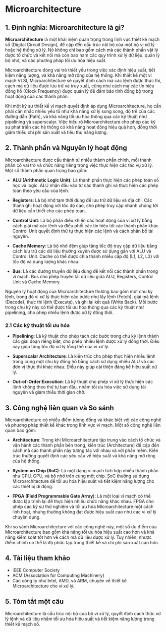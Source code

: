 # Microarchitecture

## 1. Định nghĩa: Microarchitecture là gì?
**Microarchitecture** là một khái niệm quan trọng trong lĩnh vực thiết kế mạch số (Digital Circuit Design), đề cập đến cấu trúc nội bộ của một bộ vi xử lý hoặc hệ thống xử lý. Nó không chỉ bao gồm cách mà các thành phần vật lý được tổ chức và kết nối mà còn bao hàm các quy trình xử lý dữ liệu, quản lý bộ nhớ, và các phương pháp tối ưu hóa hiệu suất. 

Microarchitecture đóng vai trò thiết yếu trong việc xác định hiệu suất, tiết kiệm năng lượng, và khả năng mở rộng của hệ thống. Khi thiết kế một vi mạch VLSI, Microarchitecture sẽ quyết định cách mà các lệnh được thực thi, cách mà dữ liệu được lưu trữ và truy xuất, cũng như cách mà các tín hiệu đồng hồ (Clock Frequency) được quản lý để đảm bảo tính đồng bộ trong hoạt động của các thành phần.

Khi một kỹ sư thiết kế vi mạch quyết định áp dụng Microarchitecture, họ cần phải cân nhắc nhiều yếu tố như khả năng xử lý song song, độ trễ của các đường dẫn (Path), và khả năng tối ưu hóa thông qua các kỹ thuật như pipelining và superscalar. Việc hiểu rõ Microarchitecture cho phép các kỹ sư phát triển các hệ thống có khả năng hoạt động hiệu quả hơn, đồng thời giảm thiểu chi phí sản xuất và tiêu thụ năng lượng.

## 2. Thành phần và Nguyên lý hoạt động
Microarchitecture được cấu thành từ nhiều thành phần chính, mỗi thành phần có vai trò và chức năng riêng trong việc thực hiện các tác vụ xử lý. Một số thành phần quan trọng bao gồm:

- **ALU (Arithmetic Logic Unit)**: Là thành phần thực hiện các phép toán số học và logic. ALU nhận đầu vào từ các thanh ghi và thực hiện các phép toán theo yêu cầu của lệnh.

- **Registers**: Là bộ nhớ tạm thời dùng để lưu trữ dữ liệu và địa chỉ. Các thanh ghi hoạt động với tốc độ cao, cho phép truy cập nhanh chóng tới dữ liệu cần thiết cho các phép toán.

- **Control Unit**: Là bộ phận điều khiển các hoạt động của vi xử lý bằng cách giải mã các lệnh và điều phối các tín hiệu tới các thành phần khác. Control Unit quyết định thứ tự thực hiện các lệnh và cách phân bổ tài nguyên.

- **Cache Memory**: Là bộ nhớ đệm giúp tăng tốc độ truy cập dữ liệu bằng cách lưu trữ các dữ liệu thường xuyên được sử dụng gần với ALU và Control Unit. Cache có thể được chia thành nhiều cấp độ (L1, L2, L3) với tốc độ và dung lượng khác nhau.

- **Bus**: Là các đường truyền dữ liệu dùng để kết nối các thành phần trong vi mạch. Bus cho phép truyền tải dữ liệu giữa ALU, Registers, Control Unit và Cache Memory.

Nguyên lý hoạt động của Microarchitecture thường bao gồm một chu kỳ lệnh, trong đó vi xử lý thực hiện các bước như lấy lệnh (Fetch), giải mã lệnh (Decode), thực thi lệnh (Execute), và ghi lại kết quả (Write Back). Mỗi bước trong chu kỳ này có thể được tối ưu hóa thông qua các kỹ thuật như pipelining, cho phép nhiều lệnh được xử lý đồng thời.

### 2.1 Các kỹ thuật tối ưu hóa
- **Pipelining**: Là kỹ thuật cho phép tách các bước trong chu kỳ lệnh thành các giai đoạn riêng biệt, cho phép nhiều lệnh được xử lý đồng thời. Điều này giúp tăng tốc độ xử lý tổng thể của vi xử lý.

- **Superscalar Architecture**: Là kiến trúc cho phép thực hiện nhiều lệnh trong cùng một chu kỳ đồng hồ bằng cách sử dụng nhiều ALU và các đơn vị thực thi khác nhau. Điều này giúp cải thiện đáng kể hiệu suất xử lý.

- **Out-of-Order Execution**: Là kỹ thuật cho phép vi xử lý thực hiện các lệnh không theo thứ tự ban đầu, nhằm tối ưu hóa việc sử dụng tài nguyên và giảm thiểu thời gian chờ.

## 3. Công nghệ liên quan và So sánh
Microarchitecture có nhiều điểm tương đồng và khác biệt với các công nghệ và phương pháp thiết kế khác trong lĩnh vực vi mạch. Một số công nghệ liên quan bao gồm:

- **Architecture**: Trong khi Microarchitecture tập trung vào cách tổ chức và vận hành các thành phần bên trong, kiến trúc (Architecture) đề cập đến cách mà các thành phần này tương tác với nhau và với phần mềm. Kiến trúc thường quyết định các yêu cầu về hiệu suất và khả năng mở rộng của hệ thống.

- **System on Chip (SoC)**: Là một dạng vi mạch tích hợp nhiều thành phần như CPU, GPU, và bộ nhớ trên cùng một chip. SoC thường sử dụng Microarchitecture để tối ưu hóa hiệu suất và tiết kiệm năng lượng cho các thiết bị di động.

- **FPGA (Field Programmable Gate Array)**: Là một loại vi mạch có thể được lập trình lại để thực hiện nhiều chức năng khác nhau. FPGA cho phép các kỹ sư thử nghiệm và tối ưu hóa Microarchitecture một cách linh hoạt, nhưng thường không đạt được hiệu suất cao như các vi xử lý chuyên dụng.

Khi so sánh Microarchitecture với các công nghệ này, một số ưu điểm của Microarchitecture bao gồm khả năng tối ưu hóa hiệu suất cao hơn và khả năng kiểm soát tốt hơn về cách mà dữ liệu được xử lý. Tuy nhiên, nhược điểm chính có thể là độ phức tạp trong thiết kế và chi phí sản xuất cao hơn.

## 4. Tài liệu tham khảo
- IEEE Computer Society
- ACM (Association for Computing Machinery)
- Các công ty như Intel, AMD, và ARM, chuyên về thiết kế Microarchitecture cho vi xử lý.

## 5. Tóm tắt một câu
Microarchitecture là cấu trúc nội bộ của bộ vi xử lý, quyết định cách thức xử lý lệnh và dữ liệu nhằm tối ưu hóa hiệu suất và tiết kiệm năng lượng trong thiết kế mạch số.